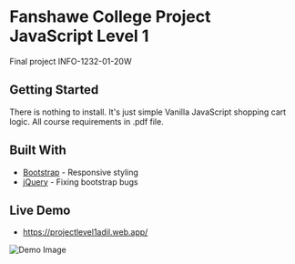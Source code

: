 # Fanshawe College Project JavaScript Level 1
Final project INFO-1232-01-20W

## Getting Started

There is nothing to install. It's just simple Vanilla JavaScript shopping cart logic. All course requirements in .pdf file.

## Built With

* [Bootstrap](https://getbootstrap.com/) - Responsive styling  
* [jQuery](https://jquery.com/) - Fixing bootstrap bugs 


## Live Demo 


* https://projectlevel1adil.web.app/

![Demo Image](https://sun9-13.userapi.com/yZzbWH3HyLh13VazYfCAKbpSolyHrpYMIicSNA/c-vVpx16gZ4.jpg)
